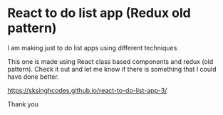 # React to do list app (Redux old pattern)

I am making just to do list apps using different techniques.

This one is made using React class based components and redux (old pattern). Check it out and let me know if there is something that I could have done better.

https://sksinghcodes.github.io/react-to-do-list-app-3/

Thank you
